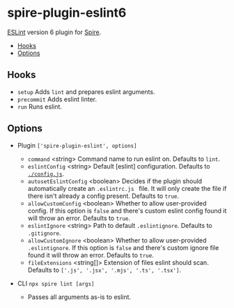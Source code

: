 # spire-plugin-eslint6

[ESLint](https://eslint.org/) version 6 plugin for
[Spire](https://github.com/researchgate/spire).

<!-- START doctoc generated TOC please keep comment here to allow auto update -->
<!-- DON'T EDIT THIS SECTION, INSTEAD RE-RUN doctoc TO UPDATE -->

- [Hooks](#hooks)
- [Options](#options)

<!-- END doctoc generated TOC please keep comment here to allow auto update -->

## Hooks

- `setup` Adds `lint` and prepares eslint arguments.
- `precommit` Adds eslint linter.
- `run` Runs eslint.

## Options

- Plugin `['spire-plugin-eslint', options]`

  - `command` \<string\> Command name to run eslint on. Defaults to `lint`.
  - `eslintConfig` \<string\> Default [eslint] configuration. Defaults to
    [`./config.js`](./config.js).
  - `autosetEslintConfig` \<boolean\> Decides if the plugin should automatically
    create an `.eslintrc.js ` file. It will only create the file if there isn't
    already a config present. Defaults to `true`.
  - `allowCustomConfig` \<boolean\> Whether to allow user-provided config. If
    this option is `false` and there's custom eslint config found it will throw
    an error. Defaults to `true`.
  - `eslintIgnore` \<string\> Path to default `.eslintignore`. Defaults to
    `.gitignore`.
  - `allowCustomIgnore` \<boolean\> Whether to allow user-provided
    `.eslintignore`. If this option is `false` and there's custom ignore file
    found it will throw an error. Defaults to `true`.
  - `fileExtensions` \<string[]\> Extension of files eslint should scan.
    Defaults to `['.js', '.jsx', '.mjs', '.ts', '.tsx']`.

- CLI `npx spire lint [args]`
  - Passes all arguments as-is to eslint.

